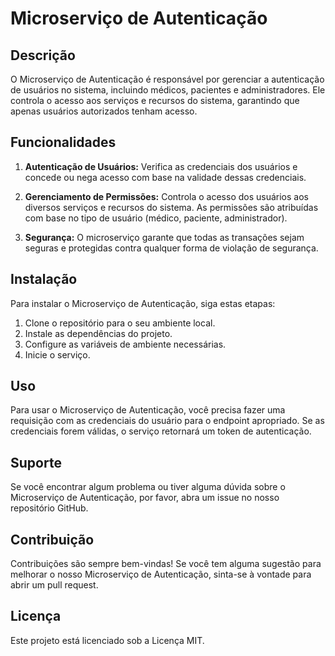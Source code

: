 # Microserviço de Autenticação

## Descrição

O Microserviço de Autenticação é responsável por gerenciar a autenticação de usuários no sistema, incluindo médicos, pacientes e administradores. Ele controla o acesso aos serviços e recursos do sistema, garantindo que apenas usuários autorizados tenham acesso.

## Funcionalidades

1. **Autenticação de Usuários:** Verifica as credenciais dos usuários e concede ou nega acesso com base na validade dessas credenciais.

2. **Gerenciamento de Permissões:** Controla o acesso dos usuários aos diversos serviços e recursos do sistema. As permissões são atribuídas com base no tipo de usuário (médico, paciente, administrador).

3. **Segurança:** O microserviço garante que todas as transações sejam seguras e protegidas contra qualquer forma de violação de segurança.

## Instalação

Para instalar o Microserviço de Autenticação, siga estas etapas:

1. Clone o repositório para o seu ambiente local.
2. Instale as dependências do projeto.
3. Configure as variáveis de ambiente necessárias.
4. Inicie o serviço.

## Uso

Para usar o Microserviço de Autenticação, você precisa fazer uma requisição com as credenciais do usuário para o endpoint apropriado. Se as credenciais forem válidas, o serviço retornará um token de autenticação.

## Suporte

Se você encontrar algum problema ou tiver alguma dúvida sobre o Microserviço de Autenticação, por favor, abra um issue no nosso repositório GitHub.

## Contribuição

Contribuições são sempre bem-vindas! Se você tem alguma sugestão para melhorar o nosso Microserviço de Autenticação, sinta-se à vontade para abrir um pull request.

## Licença

Este projeto está licenciado sob a Licença MIT.